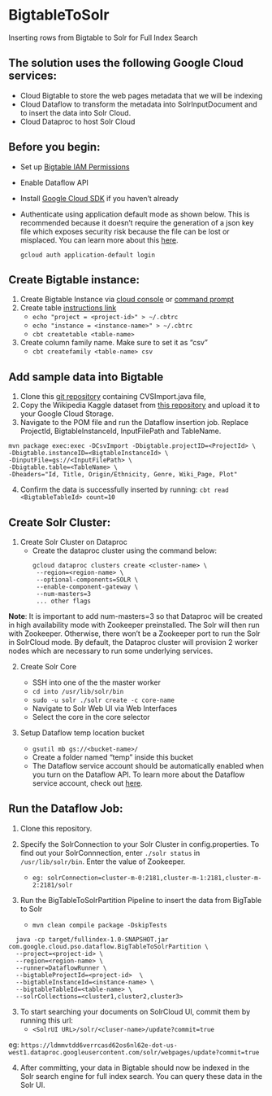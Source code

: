 # BigtableToSolr
Inserting rows from Bigtable to Solr for Full Index Search 

## The solution uses the following Google Cloud services: 

- Cloud Bigtable to store the web pages metadata that we will be indexing 
- Cloud Dataflow to transform the metadata into SolrInputDocument and to insert the data into Solr Cloud. 
- Cloud Dataproc to host Solr Cloud 

## Before you begin: 

- Set up [Bigtable IAM Permissions](https://cloud.google.com/bigtable/docs/quickstart-cbt) 
- Enable Dataflow API 
- Install [Google Cloud SDK](https://cloud.google.com/sdk/docs/install) if you haven’t already 
- Authenticate using application default mode as shown below. This is recommended because it doesn’t require the generation of a json key file which exposes security risk because the file can be lost or misplaced. You can learn more about this [here](https://cloud.google.com/sdk/gcloud/reference/auth/application-default/login).   
 
  `gcloud auth application-default login`

## Create Bigtable instance: 

1. Create Bigtable Instance via [cloud console](https://cloud.google.com/bigtable/docs/quickstart-cbt#create-instance) or [command prompt](https://cloud.google.com/bigtable/docs/creating-instance#gcloud)
2. Create table [instructions link](https://cloud.google.com/bigtable/docs/quickstart-cbt)
   - `echo "project = <project-id>" > ~/.cbtrc`
   - `echo "instance = <instance-name>" > ~/.cbtrc` 
   - `cbt createtable <table-name>`
3. Create column family name. Make sure to set it as “csv”
   - `cbt createfamily <table-name> csv`
  
## Add sample data into Bigtable
 1. Clone this [git repository](https://github.com/GoogleCloudPlatform/cloud-bigtable-examples/blob/master/java/dataflow-connector-examples/src/main/java/com/google/cloud/bigtable/dataflow/example/CsvImport.java) containing CVSImport.java file,
 2. Copy the Wikipedia Kaggle dataset from [this repository](https://github.com/Mayshinlyan/BigtableToSolr/blob/main/Wiki_dataset.csv) and upload it to your Google Cloud Storage. 
 3. Navigate to the POM file and run the Dataflow insertion job. Replace ProjectId, BigtableInstanceId, InputFilePath and TableName. 

  ``` 
  mvn package exec:exec -DCsvImport -Dbigtable.projectID=<ProjectId> \
  -Dbigtable.instanceID=<BigtableInstanceId> \
  -DinputFile=gs://<InputFilePath> \
  -Dbigtable.table=<TableName> \
  -Dheaders="Id, Title, Origin/Ethnicity, Genre, Wiki_Page, Plot"
  ```
  
 4. Confirm the data is successfully inserted by running: 
   `cbt read <BigtableTableId> count=10`

## Create Solr Cluster: 

1. Create Solr Cluster on Dataproc 
   - Create the dataproc cluster using the command below: 
     ```
     gcloud dataproc clusters create <cluster-name> \
      --region=<region-name> \
      --optional-components=SOLR \
      --enable-component-gateway \
      --num-masters=3
      ... other flags
      ```
**Note**: It is important to add num-masters=3 so that Dataproc will be created in high availability mode with Zookeeper preinstalled. The Solr will then run with Zookeeper. Otherwise, there won’t be a Zookeeper port to run the Solr in SolrCloud mode. By default, the Dataproc cluster will provision 2 worker nodes which are necessary to run some underlying services. 

2. Create Solr Core 
    - SSH into one of the the master worker
    - `cd into /usr/lib/solr/bin`
    - `sudo -u solr ./solr create -c core-name`
    - Navigate to Solr Web UI via Web Interfaces
    - Select the core in the core selector 

3. Setup Dataflow temp location bucket 
    - `gsutil mb gs://<bucket-name>/`
    - Create a folder named “temp” inside this bucket 
    - The Dataflow service account should be automatically enabled when you turn on the Dataflow API. To learn more about the Dataflow service account, check out [here](https://cloud.google.com/dataflow/docs/concepts/security-and-permissions#service_account). 


## Run the Dataflow Job: 

1. Clone this repository. 
2. Specify the SolrConnection to your Solr Cluster in config.properties. To find out your SolrConnnection, enter `./solr status` in `/usr/lib/solr/bin`. Enter the value of Zookeeper.

   - `eg: solrConnection=cluster-m-0:2181,cluster-m-1:2181,cluster-m-2:2181/solr`

2. Run the BigTableToSolrPartition Pipeline to insert the data from BigTable to Solr 

   - `mvn clean compile package -DskipTests`
```
  java -cp target/fullindex-1.0-SNAPSHOT.jar com.google.cloud.pso.dataflow.BigTableToSolrPartition \
  --project=<project-id> \
  --region=<region-name> \
  --runner=DataflowRunner \
  --bigtableProjectId=<project-id>  \
  --bigtableInstanceId=<instance-name> \
  --bigtableTableId=<table-name> \
  --solrCollections=<cluster1,cluster2,cluster3>
```
3. To start searching your documents on SolrCloud UI, commit them by running this url: 
	- `<SolrUI URL>/solr/<cluser-name>/update?commit=true`

eg: `https://ldmmvtdd6verrcasd62os6nl62e-dot-us-west1.dataproc.googleusercontent.com/solr/webpages/update?commit=true`
 
4. After committing, your data in Bigtable should now be indexed in the Solr search engine for full index search. You can query these data in the Solr UI.




